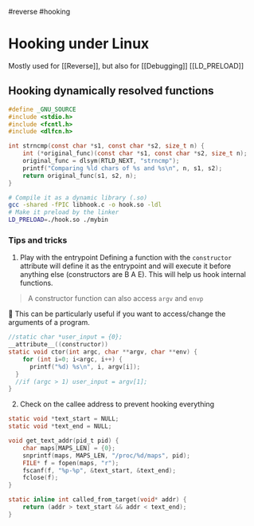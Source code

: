 #reverse #hooking
# Hooking under Linux
Mostly used for [[Reverse]], but also for [[Debugging]]
[[LD_PRELOAD]]
## Hooking dynamically resolved functions
    
```c
#define _GNU_SOURCE
#include <stdio.h>
#include <fcntl.h>
#include <dlfcn.h>

int strncmp(const char *s1, const char *s2, size_t n) {
	int (*original_func)(const char *s1, const char *s2, size_t n);
	original_func = dlsym(RTLD_NEXT, "strncmp");
	printf("Comparing %ld chars of %s and %s\n", n, s1, s2);
	return original_func(s1, s2, n);
}
```

```sh
# Compile it as a dynamic library (.so)
gcc -shared -fPIC libhook.c -o hook.so -ldl
# Make it preload by the linker
LD_PRELOAD=./hook.so ./mybin
```
    
### Tips and tricks 
1. Play with the entrypoint 
Defining a function with the `constructor` attribute will define it as the entrypoint and will execute it before anything else (constructors are B A E). This will help us hook internal functions.
    
> A constructor function can also access `argv` and `envp`

📔 This can be particularly useful if you want to access/change the arguments of a program.

```c
//static char *user_input = {0};
__attribute__((constructor))
static void ctor(int argc, char **argv, char **env) {
	for (int i=0; i<argc, i++) {
	  printf("%d) %s\n", i, argv[i]);
  }
  //if (argc > 1) user_input = argv[1];
}
```

2. Check on the callee address to prevent hooking everything

```c
static void *text_start = NULL;
static void *text_end = NULL;

void get_text_addr(pid_t pid) {
	char maps[MAPS_LEN] = {0};
	snprintf(maps, MAPS_LEN, "/proc/%d/maps", pid);
	FILE* f = fopen(maps, "r");
	fscanf(f, "%p-%p", &text_start, &text_end);
	fclose(f);
}

static inline int called_from_target(void* addr) {
	return (addr > text_start && addr < text_end);
}
```
